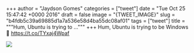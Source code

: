 
+++
author = "Jaydson Gomes"
categories = ["tweet"]
date = "Tue Oct 25 15:47:42 +0000 2016"
draft = false
image = "{TWEET_IMAGE}"
slug = "b4fdb5c39a69885d1a7a536e58d4ba55dc08af01"
tags = ["tweet"]
title = """Hum, Ubuntu is trying to ..."""
+++
Hum, Ubuntu is trying to be Windows 🤔 https://t.co/TYxaj4Wpaf

![](/images/tweet-media/790942924053905408-Cvn-PZNWIAAFXBs.jpg)